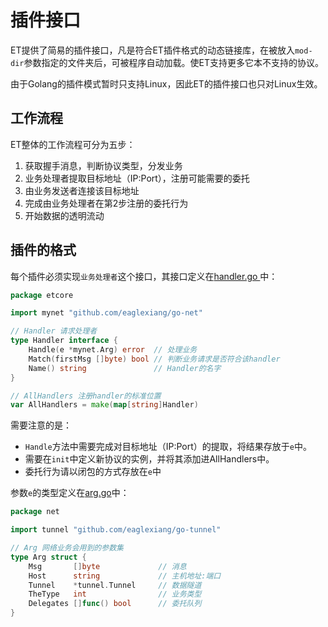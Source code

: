 <!--
 * @Author: EagleXiang
 * @LastEditors: EagleXiang
 * @Email: eagle.xiang@outlook.com
 * @Github: https://github.com/eaglexiang
 * @Date: 2019-02-07 01:11:26
 * @LastEditTime: 2019-02-07 01:32:57
 -->
# 插件接口

ET提供了简易的插件接口，凡是符合ET插件格式的动态链接库，在被放入`mod-dir`参数指定的文件夹后，可被程序自动加载。使ET支持更多它本不支持的协议。

由于Golang的插件模式暂时只支持Linux，因此ET的插件接口也只对Linux生效。

## 工作流程

ET整体的工作流程可分为五步：

1. 获取握手消息，判断协议类型，分发业务
2. 业务处理者提取目标地址（IP:Port），注册可能需要的委托
3. 由业务发送者连接该目标地址
4. 完成由业务处理者在第2步注册的委托行为
5. 开始数据的透明流动

## 插件的格式

每个插件必须实现`业务处理者`这个接口，其接口定义在[handler.go
](https://github.com/eaglexiang/eagle.tunnel.go/blob/master/src/core/core/handler.go)中：

```go
package etcore

import mynet "github.com/eaglexiang/go-net"

// Handler 请求处理者
type Handler interface {
	Handle(e *mynet.Arg) error  // 处理业务
	Match(firstMsg []byte) bool // 判断业务请求是否符合该handler
	Name() string               // Handler的名字
}

// AllHandlers 注册handler的标准位置
var AllHandlers = make(map[string]Handler)
```

需要注意的是：

- `Handle`方法中需要完成对目标地址（IP:Port）的提取，将结果存放于`e`中。
- 需要在`init`中定义新协议的实例，并将其添加进AllHandlers中。
- 委托行为请以闭包的方式存放在`e`中

参数`e`的类型定义在[arg.go](https://github.com/eaglexiang/go-net/blob/master/arg.go)中：

```go
package net

import tunnel "github.com/eaglexiang/go-tunnel"

// Arg 网络业务会用到的参数集
type Arg struct {
	Msg       []byte             // 消息
	Host      string             // 主机地址:端口
	Tunnel    *tunnel.Tunnel     // 数据隧道
	TheType   int                // 业务类型
	Delegates []func() bool      // 委托队列
}
```